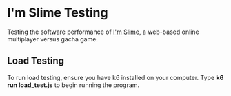 # I'm Slime Testing

Testing the software performance of [I'm Slime](https://imslime.onrender.com/#/Login), a web-based online multiplayer versus gacha game.


## Load Testing

To run load testing, ensure you have k6 installed on your computer. Type **k6 run load_test.js** to begin running the program.